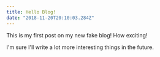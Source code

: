 ```yaml
---
title: Hello Blog!
date: "2018-11-20T20:10:03.284Z"
---
```


This is my first post on my new fake blog! How exciting!

I'm sure I'll write a lot more interesting things in the future.